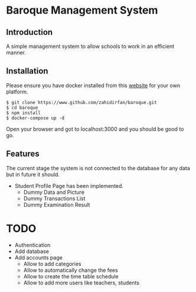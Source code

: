 # Baroque Management System

## Introduction

A simple management system to allow schools to work in an efficient manner. 

## Installation

Please ensure you have docker installed from this [website](www.docker.com) for your own platform. 

```
$ git clone https://www.github.com/zahidirfan/baroque.git
$ cd baroque
$ npm install
$ docker-compose up -d
```
Open your browser and got to localhost:3000 and you should be good to go. 

## Features
The current stage the system is not connected to the database for any data but in future it should.
- Student Profile Page has been implemented. 
  - Dummy Data and Picture
  - Dummy Transactions List
  - Dummy Examination Result

# TODO
- Authentication
- Add database 
- Add accounts page
  - Allow to add categories
  - Allow to automatically change the fees
  - Allow to create the time table schedule
  - Allow to add more users like teachers, students
